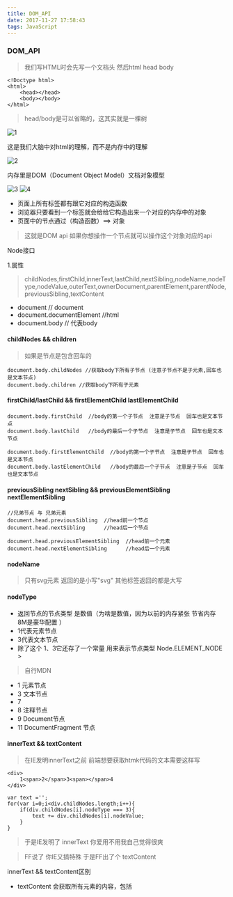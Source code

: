 ```yaml
---
title: DOM_API
date: 2017-11-27 17:58:43
tags: JavaScript
---
```


### DOM_API

>我们写HTML时会先写一个文档头<!Doctype html> 然后html head body

```
<!Doctype html>
<html>
    <head></head>
    <body></body>
</html>

```

> head/body是可以省略的，这其实就是一棵树 

![1](https://sltrust.github.io/note/img/note027_0.png)

这是我们大脑中对html的理解，而不是内存中的理解 

![2](https://sltrust.github.io/note/img/note027_1.png)

内存里是DOM（Document Object Model）文档对象模型

![3](https://sltrust.github.io/note/img/note027_2.png)
![4](https://sltrust.github.io/note/img/note027_3.png)

- 页面上所有标签都有跟它对应的构造函数
- 浏览器只要看到一个标签就会给给它构造出来一个对应的内存中的对象
- 页面中的节点通过（构造函数）==> 对象

> 这就是DOM api 如果你想操作一个节点就可以操作这个对象对应的api

Node接口

1.属性

> childNodes,firstChild,innerText,lastChild,nextSibling,nodeName,nodeType,nodeValue,outerText,ownerDocument,parentElement,parentNode,previousSibling,textContent

- document //  document
- document.documentElement //html
- document.body  // 代表body

#### childNodes && children

> 如果是节点是包含回车的

```
document.body.childNodes //获取body下所有子节点 (注意子节点不是子元素,回车也是文本节点)
document.body.children //获取body下所有子元素
```

#### firstChild/lastChild && firstElementChild lastElementChild

```
document.body.firstChild  //body的第一个子节点  注意是子节点  回车也是文本节点
document.body.lastChild   //body的最后一个子节点  注意是子节点  回车也是文本节点

document.body.firstElementChild  //body的第一个子节点  注意是子节点  回车也是文本节点
document.body.lastElementChild   //body的最后一个子节点  注意是子节点  回车也是文本节点
```
#### previousSibling nextSibling && previousElementSibling nextElementSibling

```
//兄弟节点 与 兄弟元素
document.head.previousSibling  //head前一个节点
document.head.nextSibling      //head后一个节点

document.head.previousElementSibling  //head前一个元素
document.head.nextElementSibling      //head后一个元素
```
#### nodeName

> 只有svg元素 返回的是小写"svg" 其他标签返回的都是大写

#### nodeType

- 返回节点的节点类型 是数值（为啥是数值，因为以前的内存紧张 节省内存 8M是豪华配置 ）
- 1代表元素节点
- 3代表文本节点 
- 除了这个 1、3它还存了一个常量 用来表示节点类型 Node.ELEMENT_NODE >

> 自行MDN

- 1 元素节点
- 3 文本节点
- 7
- 8 注释节点
- 9 Document节点
- 11 DocumentFragment 节点

#### innerText && textContent

> 在IE发明innerText之前 前端想要获取htmk代码的文本需要这样写

```
<div>
    1<span>2</span>3<span></span>4
</div>

var text ='';
for(var i=0;i<div.childNodes.length;i++){
    if(div.childNodes[i].nodeType === 3){
        text += div.childNodes[i].nodeValue;
    }
}
```
> 于是IE发明了 innerText 你爱用不用我自己觉得很爽

> FF说了 你IE又搞特殊 于是FF出了个 textContent

innerText && textContent区别

- textContent 会获取所有元素的内容，包括 <script> 和 <style> 元素，然而 innerText 不会。
- innerText意识到样式，并且不会返回隐藏元素的文本，而textContent会。
- 由于 innerText 受 CSS 样式的影响，它会触发重排（reflow），但textContent 不会。
- 与 textContent 不同的是, 在 Internet Explorer (对于小于等于 IE11 的版本) 中对 innerText 进行修改， 不仅会移除当前元素的子节点，而且还会永久性地破坏所有后代文本节点（所以不可能再次将节点再次插入到任何其他元素或同一元素中）。

#### 到底用谁

```
'textContent' in document.body ? document.body.textContent : document.body.innerText
```

2.方法（如果一个属性是函数，那么这个属性就也叫做方法；换言之，方法是函数属性）

- createElement()  //创建节点
- appendChild()  
- cloneNode()   //复制一个节点   有一个参数[param] true/false 默认false true代表深拷贝
- contains()    //Node.contains()返回的是一个布尔值，来表示传入的节点是否为该节点的后代节点。
- hasChildNodes() //判断一个节点是否有后代节点
- insertBefore() 
- isEqualNode()  //节点是否相等 div2 = div1.cloneNode(true);   div2.isEqualNode(div1) 返回true
- isSameNode()   //判断是否相同(就是是不是同一个)  你与你自己肯定是同一个人  1===1
- removeChild()  //移除一个节点，但是这个节点不是真的没了，还在内存里 只是从页面移除了
- replaceChild() //替换一个节点，但是这个节点不是真的没了，还在内存里 只是从页面移除了
- normalize() // 常规化 

```
var wrapper = document.createElement("div");

wrapper.appendChild(document.createTextNode("Part 1 "));
wrapper.appendChild(document.createTextNode("Part 2 "));

// 这时(规范化之前),wrapper.childNodes.length === 2
// wrapper.childNodes[0].textContent === "Part 1 "
// wrapper.childNodes[1].textContent === "Part 2 "

wrapper.normalize();
// 现在(规范化之后), wrapper.childNodes.length === 1
// wrapper.childNodes[0].textContent === "Part 1 Part 2"
```

> 搞清楚英文单词的意思就知道用法

如果发现知道英文后依然不明白用法，看 MDN 的例子即可，如 normalize

> DOM APi 无外乎「增删改查」

### Document 接口
#### 属性

- anchors  //废弃 详情mdn 返回a标签 集合
- body 
- characterSet  //返回字符集
- childElementCount  //返回元素个数
- children //返回子元素 伪数组
- doctype //返回文档头
- documentElement //返回页面根元素 html
- domain  //返回域名
- fullscreen
- head
- hidden
- images 
- links
- location
- onxxxxxxxxx  //监听事件
- origin   
- plugins //安装的插件 静态集合
- readyState 
- referrer  //你访问一个网址  浏览器会问你的引荐者是谁  不然就会被拒之门外
- scripts 
- scrollingElement
- styleSheets
- title
- visibilityState

#### 方法：

- close()
- createDocumentFragment()
- createElement()
- createTextNode()
- execCommand()
- exitFullscreen()
- getElementById()
- getElementsByClassName()
- getElementsByName()
- getElementsByTagName()
- getSelection()
- hasFocus()
- open()
- querySelector()
- querySelectorAll()
- registerElement()
- write()
- writeln()


## 考点

1. previousSibling nextSibling 
2. innerText 和 textContent 的区别
3. nodeType  1代表元素节点  3代表文本节点
4. cloneNode() 设置参数可以深拷贝
5. isEqualNode isSameNode 的区别  isEqualNode是两个节点是否一个样 isSameNode 是 是否是同一个  
6. normalize() 主要体现mdn的作用



